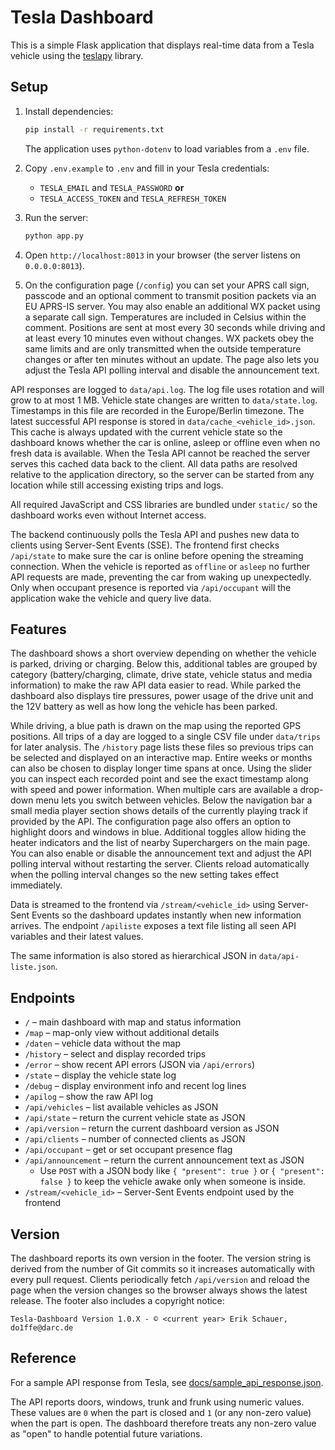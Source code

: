 # Tesla Dashboard

This is a simple Flask application that displays real-time data from a Tesla vehicle using the [teslapy](https://github.com/tdorssers/TeslaPy) library.

## Setup

1. Install dependencies:
    ```bash
    pip install -r requirements.txt
    ```
    The application uses `python-dotenv` to load variables from a `.env` file.

2. Copy `.env.example` to `.env` and fill in your Tesla credentials:
    - `TESLA_EMAIL` and `TESLA_PASSWORD` **or**
    - `TESLA_ACCESS_TOKEN` and `TESLA_REFRESH_TOKEN`

3. Run the server:
    ```bash
    python app.py
    ```

4. Open `http://localhost:8013` in your browser (the server listens on `0.0.0.0:8013`).
5. On the configuration page (`/config`) you can set your APRS call sign, passcode and an optional comment to transmit position packets via an EU APRS-IS server. You may also enable an additional WX packet using a separate call sign. Temperatures are included in Celsius within the comment. Positions are sent at most every 30 seconds while driving and at least every 10 minutes even without changes. WX packets obey the same limits and are only transmitted when the outside temperature changes or after ten minutes without an update. The page also lets you adjust the Tesla API polling interval and disable the announcement text.

API responses are logged to `data/api.log`. The log file uses rotation and will grow to at most 1&nbsp;MB.
Vehicle state changes are written to `data/state.log`.
Timestamps in this file are recorded in the Europe/Berlin timezone.
The latest successful API response is stored in `data/cache_<vehicle_id>.json`.
This cache is always updated with the current vehicle state so the dashboard
knows whether the car is online, asleep or offline even when no fresh data is
available. When the Tesla API cannot be reached the server serves this cached
data back to the client.
All data paths are resolved relative to the application directory, so the server
can be started from any location while still accessing existing trips and logs.

All required JavaScript and CSS libraries are bundled under `static/` so the dashboard works even without Internet access.

The backend continuously polls the Tesla API and pushes new data to clients using Server-Sent Events (SSE).
The frontend first checks `/api/state` to make sure the car is online before
opening the streaming connection.  When the vehicle is reported as `offline` or
`asleep` no further API requests are made, preventing the car from waking up
unexpectedly.  Only when occupant presence is reported via `/api/occupant` will
the application wake the vehicle and query live data.

## Features

The dashboard shows a short overview depending on whether the vehicle is parked, driving or charging. Below this, additional tables are grouped by category (battery/charging, climate, drive state, vehicle status and media information) to make the raw API data easier to read. While parked the dashboard also displays tire pressures, power usage of the drive unit and the 12V battery as well as how long the vehicle has been parked.

While driving, a blue path is drawn on the map using the reported GPS positions. All trips of a day are logged to a single CSV file under `data/trips` for later analysis.
The `/history` page lists these files so previous trips can be selected and displayed on an interactive map.
Entire weeks or months can also be chosen to display longer time spans at once.
Using the slider you can inspect each recorded point and see the exact timestamp along with speed and power information.
When multiple cars are available a drop-down menu lets you switch between vehicles.
Below the navigation bar a small media player section shows details of the currently playing track if provided by the API.
The configuration page also offers an option to highlight doors and windows in blue.
Additional toggles allow hiding the heater indicators and the list of nearby Superchargers on the main page.
You can also enable or disable the announcement text and adjust the API polling interval without restarting the server.
Clients reload automatically when the polling interval changes so the new setting takes effect immediately.

Data is streamed to the frontend via `/stream/<vehicle_id>` using Server-Sent Events so the dashboard updates instantly when new information arrives.
The endpoint `/apiliste` exposes a text file listing all seen API variables and their latest values.

The same information is also stored as hierarchical JSON in `data/api-liste.json`.

## Endpoints

* `/` – main dashboard with map and status information
* `/map` – map-only view without additional details
* `/daten` – vehicle data without the map
* `/history` – select and display recorded trips
* `/error` – show recent API errors (JSON via `/api/errors`)
* `/state` – display the vehicle state log
* `/debug` – display environment info and recent log lines
* `/apilog` – show the raw API log
* `/api/vehicles` – list available vehicles as JSON
* `/api/state` – return the current vehicle state as JSON
* `/api/version` – return the current dashboard version as JSON
* `/api/clients` – number of connected clients as JSON
* `/api/occupant` – get or set occupant presence flag
* `/api/announcement` – return the current announcement text as JSON
    * Use `POST` with a JSON body like `{ "present": true }` or `{ "present": false }`
      to keep the vehicle awake only when someone is inside.
* `/stream/<vehicle_id>` – Server-Sent Events endpoint used by the frontend

## Version

The dashboard reports its own version in the footer. The version string is derived
from the number of Git commits so it increases automatically with every pull request.
Clients periodically fetch `/api/version` and reload the page when the version changes
so the browser always shows the latest release.
The footer also includes a copyright notice:
```
Tesla-Dashboard Version 1.0.X - © <current year> Erik Schauer, do1ffe@darc.de
```

## Reference

For a sample API response from Tesla, see [docs/sample_api_response.json](docs/sample_api_response.json).

The API reports doors, windows, trunk and frunk using numeric values. These
values are `0` when the part is closed and `1` (or any non-zero value) when the
part is open. The dashboard therefore treats any non-zero value as "open" to
handle potential future variations.
